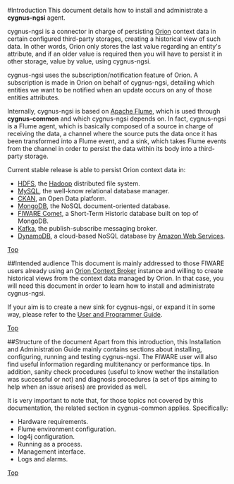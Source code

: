 #<a name="top"></a>Introduction
This document details how to install and administrate a **cygnus-ngsi** agent.

cygnus-ngsi is a connector in charge of persisting [Orion](https://github.com/telefonicaid/fiware-orion) context data in certain configured third-party storages, creating a historical view of such data. In other words, Orion only stores the last value regarding an entity's attribute, and if an older value is required then you will have to persist it in other storage, value by value, using cygnus-ngsi.

cygnus-ngsi uses the subscription/notification feature of Orion. A subscription is made in Orion on behalf of cygnus-ngsi, detailing which entities we want to be notified when an update occurs on any of those entities attributes.

Internally, cygnus-ngsi is based on [Apache Flume](http://flume.apache.org/), which is used through **cygnus-common** and which cygnus-ngsi depends on. In fact, cygnus-ngsi is a Flume agent, which is basically composed of a source in charge of receiving the data, a channel where the source puts the data once it has been transformed into a Flume event, and a sink, which takes Flume events from the channel in order to persist the data within its body into a third-party storage.

Current stable release is able to persist Orion context data in:

* [HDFS](http://hadoop.apache.org/docs/current/hadoop-project-dist/hadoop-hdfs/HdfsUserGuide.html), the [Hadoop](http://hadoop.apache.org/) distributed file system.
* [MySQL](https://www.mysql.com/), the well-know relational database manager.
* [CKAN](http://ckan.org/), an Open Data platform.
* [MongoDB](https://www.mongodb.org/), the NoSQL document-oriented database.
* [FIWARE Comet](https://github.com/telefonicaid/IoT-STH), a Short-Term Historic database built on top of MongoDB.
* [Kafka](http://kafka.apache.org/), the publish-subscribe messaging broker.
* [DynamoDB](https://aws.amazon.com/dynamodb/), a cloud-based NoSQL database by [Amazon Web Services](https://aws.amazon.com/).

[Top](#top)

##Intended audience
This document is mainly addressed to those FIWARE users already using an [Orion Context Broker](https://github.com/telefonicaid/fiware-orion) instance and willing to create historical views from the context data managed by Orion. In that case, you will need this document in order to learn how to install and administrate cygnus-ngsi.

If your aim is to create a new sink for cygnus-ngsi, or expand it in some way, please refer to the [User and Programmer Guide](../user_and_programmer_guide/introduction.md).

[Top](#top)

##Structure of the document
Apart from this introduction, this Installation and Administration Guide mainly contains sections about installing, configuring, running and testing cygnus-ngsi. The FIWARE user will also find useful information regarding multitenancy or performance tips. In addition, sanity check procedures (useful to know wether the installation was successful or not) and diagnosis procedures (a set of tips aiming to help when an issue arises) are provided as well.

It is very important to note that, for those topics not covered by this documentation, the related section in cygnus-common applies. Specifically:

* Hardware requirements.
* Flume environment configuration.
* log4j configuration.
* Running as a process.
* Management interface.
* Logs and alarms.

[Top](#top)
